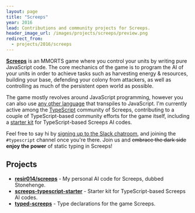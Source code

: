 ```yaml
---
layout: page
title: "Screeps"
year: 2016
lead: Contributions and community projects for Screeps.
header_image_url: /images/projects/screeps/preview.png
redirect_from:
  - projects/2016/screeps
---
```


**[Screeps](https://screeps.com/)** is an MMORTS game where you control your units by writing pure JavaScript code. The core mechanics of the game is to program the AI of your units in order to achieve tasks such as harvesting energy &amp; resources, building your base, defending your colony from attackers, as well as controlling as much of the persistent open world as possible.

The game mostly revolves around JavaScript programming, however you can also use [any other language](st-of-languages-that-compile-to-js) that transpiles to JavaScript. I'm currently active among the [TypeScript](http://www.typescriptlang.org) community of Screeps, contributing to a couple of TypeScript-based community efforts for the game itself, including a [starter kit](https://github.com/screepers/screeps-typescript-starter) for TypeScript-based Screeps AI codes.

Feel free to say hi by [signing up to the Slack chatroom](http://chat.screeps.com/), and joining the `#typescript` channel once you're there. Join us and ~~embrace the dark side~~ __enjoy the power__ of static typing in Screeps!

## Projects

* **[resir014/screeps](https://github.com/resir014/screeps)** - My personal AI code for Screeps, dubbed Stonehenge.
* **[screeps-typescript-starter](https://github.com/screepers/screeps-typescript-starter)** - Starter kit for TypeScript-based Screeps AI codes.
* **[typed-screeps](https://github.com/screepers/typed-screeps)** - Type declarations for the game Screeps.
